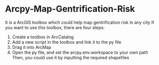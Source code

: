 # Arcpy-Map-Gentrification-Risk
It is a ArcGIS toolbox which could help map gentrification risk in any city
If you want to use this toolbox, there are four steps:
1. Create a toolbox in ArcCatalog
2. Add a new script in the toolbox and link it to the py file
3. Drag it into ArcMap
4. Open the py file, and set the arcpy.env.workspace to your own path
Then, you could use it by inputting the required shapefiles
